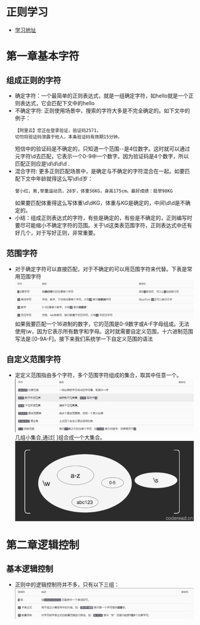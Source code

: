 # 正则学习
- [学习地址](https://reg.coderead.cn/?u_dit=blili#/course/regex)

# 第一章基本字符  
## 组成正则的字符
  - 确定字符：一个最简单的正则表达式，就是一组确定字符，如hello就是一个正则表达式，它会匹配下文中的hello
  - 不确定字符: 正则使用场景中，搜索的字符大多是不完全确定的。如下文中的例子：
    ```
    【阿里云】您正在登录验证，验证码2571，
    切勿将验证码泄露于他人，本条验证码有效期15分钟。
    ```
    短信中的验证码是不确定的，只知道一个范围--是4位数字。这时就可以通过元字符\d去匹配，它表示一个0-9中一个数字。因为验证码是4个数字，所以匹配正则应是\d\d\d\d .
  - 混合字符: 更多正则匹配场景中，是确定与不确定的字符混合在一起。如要匹配下文中年龄就得这么写\d\d岁：
    ```
    曾小红，男,举重运动员，28岁，体重56KG，身高175cm。最好成绩：挺举98KG
    ```
    如果要匹配体重得这么写体重\d\dKG，体重与KG是确定的，中间\d\d是不确定的。
  - 小结：组成正则表达式的字符，有些是确定的，有些是不确定的，正则编写时要尽可能缩小不确定字符的范围。关于\d这类表范围字符，正则表达式中还有好几个，对于写好正则，非常重要。
## 范围字符
  - 对于确定字符可以直接匹配，对于不确定的可以用范围字符来代替。下表是常用范围字符
  ![''](../image/reg1.png)
  如果我要匹配一个16进制的数字，它的范围是0-9数字或A-F字母组成。无法使用\w，因为它表示所有数字和字母。这时就需要自定义范围，十六进制范围写法是:[0-9A-F]。接下来我们系统学一下自定义范围的语法
## 自定义范围字符
  - 定定义范围指由多个字符，多个范围字符组成的集合，取其中任意一个。
    ![''](../image/reg2.png)  
    几组小集合,通过[ ]组合成一个大集合。  
    ![''](../image/reg3.png)

# 第二章逻辑控制
## 基本逻辑控制
  - 正则中的逻辑控制符并不多，只有以下三组：
  ![''](../image/reg4.png)
  
